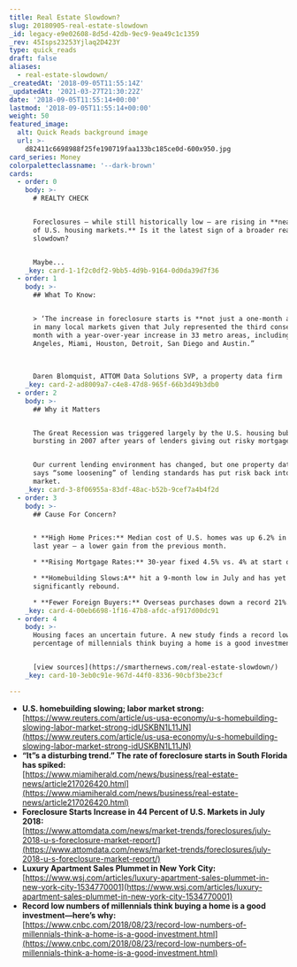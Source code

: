 ```yaml
---
title: Real Estate Slowdown?
slug: 20180905-real-estate-slowdown
_id: legacy-e9e02608-8d5d-42db-9ec9-9ea49c1c1359
_rev: 45Isps23253Yjlaq2D423Y
type: quick_reads
draft: false
aliases:
  - real-estate-slowdown/
_createdAt: '2018-09-05T11:55:14Z'
_updatedAt: '2021-03-27T21:30:22Z'
date: '2018-09-05T11:55:14+00:00'
lastmod: '2018-09-05T11:55:14+00:00'
weight: 50
featured_image:
  alt: Quick Reads background image
  url: >-
    d82411c6698988f25fe190719faa133bc185ce0d-600x950.jpg
card_series: Money
colorpaletteclassname: '--dark-brown'
cards:
  - order: 0
    body: >-
      # REALTY CHECK


      Foreclosures – while still historically low – are rising in **nearly half
      of U.S. housing markets.** Is it the latest sign of a broader real estate
      slowdown?


      Maybe...
    _key: card-1-1f2c0df2-9bb5-4d9b-9164-0d0da39d7f36
  - order: 1
    body: >-
      ## What To Know:


      > ‘The increase in foreclosure starts is **not just a one-month anomaly**
      in many local markets given that July represented the third consecutive
      month with a year-over-year increase in 33 metro areas, including Los
      Angeles, Miami, Houston, Detroit, San Diego and Austin.”  
        
        
        
      Daren Blomquist, ATTOM Data Solutions SVP, a property data firm
    _key: card-2-ad8009a7-c4e8-47d8-965f-66b3d49b3db0
  - order: 2
    body: >-
      ## Why it Matters


      The Great Recession was triggered largely by the U.S. housing bubble
      bursting in 2007 after years of lenders giving out risky mortgages.


      Our current lending environment has changed, but one property data company
      says “some loosening” of lending standards has put risk back into the
      market.
    _key: card-3-8f06955a-83df-48ac-b52b-9cef7a4b4f2d
  - order: 3
    body: >-
      ## Cause For Concern?


      * **High Home Prices:** Median cost of U.S. homes was up 6.2% in June vs.
      last year – a lower gain from the previous month.

      * **Rising Mortgage Rates:** 30-year fixed 4.5% vs. 4% at start of 2018.

      * **Homebuilding Slows:A** hit a 9-month low in July and has yet to
      significantly rebound.

      * **Fewer Foreign Buyers:** Overseas purchases down a record 21%.
    _key: card-4-00eb6698-1f16-47b8-afdc-af917d00dc91
  - order: 4
    body: >-
      Housing faces an uncertain future. A new study finds a record low
      percentage of millennials think buying a home is a good investment.


      [view sources](https://smarthernews.com/real-estate-slowdown/)
    _key: card-10-3eb0c91e-967d-44f0-8336-90cbf3be23cf

---
```

* **U.S. homebuilding slowing; labor market strong:**  
[https://www.reuters.com/article/us-usa-economy/u-s-homebuilding-slowing-labor-market-strong-idUSKBN1L11JN](https://www.reuters.com/article/us-usa-economy/u-s-homebuilding-slowing-labor-market-strong-idUSKBN1L11JN)
* **“It”s a disturbing trend.” The rate of foreclosure starts in South Florida has spiked:**  
[https://www.miamiherald.com/news/business/real-estate-news/article217026420.html](https://www.miamiherald.com/news/business/real-estate-news/article217026420.html)
* **Foreclosure Starts Increase in 44 Percent of U.S. Markets in July 2018:**  
[https://www.attomdata.com/news/market-trends/foreclosures/july-2018-u-s-foreclosure-market-report/](https://www.attomdata.com/news/market-trends/foreclosures/july-2018-u-s-foreclosure-market-report/)
* **Luxury Apartment Sales Plummet in New York City:**  
[https://www.wsj.com/articles/luxury-apartment-sales-plummet-in-new-york-city-1534770001](https://www.wsj.com/articles/luxury-apartment-sales-plummet-in-new-york-city-1534770001)
* **Record low numbers of millennials think buying a home is a good investment—here’s why:**  
[https://www.cnbc.com/2018/08/23/record-low-numbers-of-millennials-think-a-home-is-a-good-investment.html](https://www.cnbc.com/2018/08/23/record-low-numbers-of-millennials-think-a-home-is-a-good-investment.html)